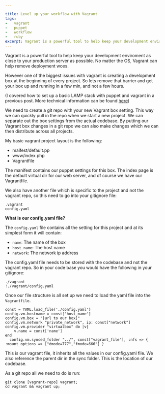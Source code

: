 ```yaml
---

title: Level up your workflow with Vagrant
tags:
-   vagrant
-   puppet
-   workflow
-   ruby
excerpt: Vagrant is a powerful tool to help keep your development enviroment as close to your production server as possible No matter the OS Vagrant can help remove deployment woes However one of the biggest issues with vagrant is creating a
---
```


Vagrant is a powerful tool to help keep your development enviroment as close to your production server as possible. No matter the OS, Vagrant can help remove deployment woes.

However one of the biggest issues with vagrant is creating a development box at the beginning of every project. So lets remove that barrier and get your box up and running in a few min, and not a few hours.

(I covered how to set up a basic LAMP stack with puppet and vagrant in a previous post. More technical information can be found [here](http://blog.tom-millard.com/creating-a-custom-vagrant-box-for-legacy-applications/))

We need to create a git repo with your new Vagrant box setting. This way we can quickly pull in the repo when we start a new project. We can separate out the box settings from the actual codebase. By putting our Vagrant box changes in a git repo we can also make changes which we can then distribute across all projects.

My basic vagrant project layout is the following:

-   maifest/default.pp
-   www/index.php
-   Vagrantfile

The manifest contains our puppet settings for this box. The index page is the default virtual dir for our web server, and of course we have our Vagrantfile. 

We also have another file which is specific to the project and not the vagrant repo, so this need to go into your gitignore file:

```language-bash
.vagrant
config.yaml
```

**What is our config.yaml file?**

The `config.yaml` file contains all the setting for this project and at its simplest form it will contain:

-   `name`: The name of the box 
-   `host_name`: The host name
-   `network`: The network ip address

The config.yaml file needs to be stored with the codebase and not the vagrant repo. So in your code base you would have the following in your gitignore:

```language-bash
./vagrant
!./vagrant/config.yaml
```

Once our file structure is all set up we need to load the yaml file into the `Vagrantfile`.

```language-ruby
const = YAML.load_file('./config.yaml')
config.vm.hostname = const['host_name']
config.vm.box = "[url to our box]"
config.vm.network "private_network", ip: const["network"]
config.vm.provider "virtualbox" do |v|
    v.name = const['name']
end
  config.vm.synced_folder "../", const["vagrant_file"], :nfs => { :mount_options => ["dmode=777","fmode=666"] }
```

This is our vagrant file, it inherits all the values in our config.yaml file. We also reference the parent dir in the sync folder. This is the location of our codebase.

As a git repo all we need to do is run:

```language-bash
git clone [vagrant-repo] vagrant;
cd vagrant && vagrant up;
```
